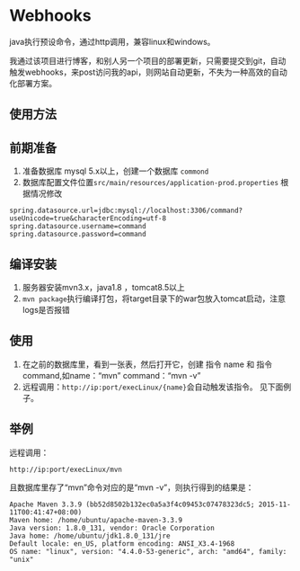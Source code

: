 # Webhooks

java执行预设命令，通过http调用，兼容linux和windows。

我通过该项目进行博客，和别人另一个项目的部署更新，只需要提交到git，自动触发webhooks，来post访问我的api，则网站自动更新，不失为一种高效的自动化部署方案。

## 使用方法

## 前期准备

1. 准备数据库 mysql 5.x以上，创建一个数据库 `commond` 
2. 数据库配置文件位置`src/main/resources/application-prod.properties`
  根据情况修改
  ```
  spring.datasource.url=jdbc:mysql://localhost:3306/command?useUnicode=true&characterEncoding=utf-8
  spring.datasource.username=command
  spring.datasource.password=command
  ```
## 编译安装 

1. 服务器安装mvn3.x，java1.8 ，tomcat8.5以上
2. `mvn package`执行编译打包，将target目录下的war包放入tomcat启动，注意logs是否报错

## 使用

1. 在之前的数据库里，看到一张表，然后打开它，创建 指令 name 和 指令command,如name：“mvn” command：“mvn -v”
2. 远程调用：`http://ip:port/execLinux/{name}`会自动触发该指令。 见下面例子。


## 举例

远程调用：
```
http://ip:port/execLinux/mvn
```

且数据库里存了“mvn”命令对应的是“mvn -v”，则执行得到的结果是：

```
Apache Maven 3.3.9 (bb52d8502b132ec0a5a3f4c09453c07478323dc5; 2015-11-11T00:41:47+08:00)
Maven home: /home/ubuntu/apache-maven-3.3.9
Java version: 1.8.0_131, vendor: Oracle Corporation
Java home: /home/ubuntu/jdk1.8.0_131/jre
Default locale: en_US, platform encoding: ANSI_X3.4-1968
OS name: "linux", version: "4.4.0-53-generic", arch: "amd64", family: "unix"
```

